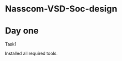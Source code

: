 # Nasscom-VSD-Soc-design

# Day one

<Task1>
 <Task1y> Task1 </Task1>
	
Installed all required tools.
</Task1>
